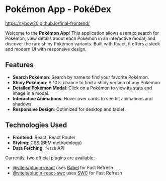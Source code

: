 # Pokémon App - PokéDex

https://tybow20.github.io/final-frontend/

Welcome to the **Pokémon App**! This application allows users to search for Pokémon, view details about each Pokémon in an interactive modal, and discover the rare shiny Pokémon variants. Built with React, it offers a sleek and modern UI with responsive design.

## Features

- **Search Pokémon**: Search by name to find your favorite Pokémon.
- **Shiny Pokémon**: A 10% chance to find a shiny version of any Pokémon.
- **Detailed Pokémon Modal**: Click on a Pokémon to view its stats and image in a modal.
- **Interactive Animations**: Hover over cards to see tilt animations and shadows.
- **Responsive Design**: Optimized for desktop and tablet.

## Technologies Used

- **Frontend**: React, React Router
- **Styling**: CSS (BEM methodology)
- **Data Fetching**: `fetch` API

Currently, two official plugins are available:

- [@vitejs/plugin-react](https://github.com/vitejs/vite-plugin-react/blob/main/packages/plugin-react/README.md) uses [Babel](https://babeljs.io/) for Fast Refresh
- [@vitejs/plugin-react-swc](https://github.com/vitejs/vite-plugin-react-swc) uses [SWC](https://swc.rs/) for Fast Refresh
